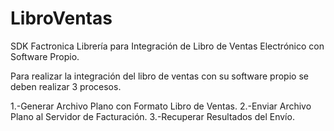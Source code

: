 # LibroVentas
SDK Factronica
Librería para Integración de Libro de Ventas Electrónico con Software Propio.

Para realizar la integración del libro de ventas con su software propio se deben realizar 3 procesos.

1.-Generar Archivo Plano con Formato Libro de Ventas.
2.-Enviar Archivo Plano al Servidor de Facturación.
3.-Recuperar Resultados del Envío.


